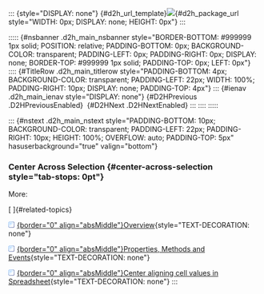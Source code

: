::: {style="DISPLAY: none"}
[](ms-xhelp:///?Id=d2h_url_template){#d2h_url_template}![](!package_url!){#d2h_package_url style="WIDTH: 0px; DISPLAY: none; HEIGHT: 0px"}
:::

::::: {#nsbanner .d2h_main_nsbanner style="BORDER-BOTTOM: #999999 1px solid; POSITION: relative; PADDING-BOTTOM: 0px; BACKGROUND-COLOR: transparent; PADDING-LEFT: 0px; PADDING-RIGHT: 0px; DISPLAY: none; BORDER-TOP: #999999 1px solid; PADDING-TOP: 0px; LEFT: 0px"}
:::: {#TitleRow .d2h_main_titlerow style="PADDING-BOTTOM: 4px; BACKGROUND-COLOR: transparent; PADDING-LEFT: 22px; WIDTH: 100%; PADDING-RIGHT: 10px; DISPLAY: none; PADDING-TOP: 4px"}
::: {#ienav .d2h_main_ienav style="DISPLAY: none"}
[](ms-xhelp:///?Id=6fa57b8c-ea0b-45f6-ba67-974fdba5c914){#D2HPrevious .D2HPreviousEnabled}  [](ms-xhelp:///?Id=c947f80d-8e05-498c-a904-b14ac8e37aba){#D2HNext .D2HNextEnabled}
:::
::::
:::::

::: {#nstext .d2h_main_nstext style="PADDING-BOTTOM: 10px; BACKGROUND-COLOR: transparent; PADDING-LEFT: 22px; PADDING-RIGHT: 10px; HEIGHT: 100%; OVERFLOW: auto; PADDING-TOP: 5px" hasuserbackground="true" valign="bottom"}
### Center Across Selection {#center-across-selection style="tab-stops: 0pt"}

More:

[ ]{#related-topics}

[![](button.gif){border="0" align="absMiddle"}Overview](ms-xhelp:///?Id=38946d12-d870-422a-ab9a-d6b34731f995){style="TEXT-DECORATION: none"}

[![](button.gif){border="0" align="absMiddle"}Properties, Methods and Events](ms-xhelp:///?Id=e786390b-05c9-499d-9f93-de9b1813575b){style="TEXT-DECORATION: none"}

[![](button.gif){border="0" align="absMiddle"}Center aligning cell values in Spreadsheet](ms-xhelp:///?Id=be5d33d7-8b36-4b7a-a05e-11ef71c9f0fa){style="TEXT-DECORATION: none"}
:::
